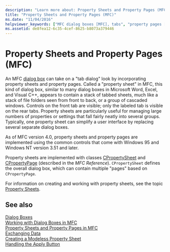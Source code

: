 ```yaml
---
description: "Learn more about: Property Sheets and Property Pages (MFC)"
title: "Property Sheets and Property Pages (MFC)"
ms.date: "11/04/2016"
helpviewer_keywords: ["MFC dialog boxes [MFC], tabs", "property pages [MFC], property sheets", "CPropertyPage class [MFC], property sheets and pages", "CPropertySheet class [MFC], property sheets and pages", "property sheets, propert pages"]
ms.assetid: de8fea12-6c35-4cef-8625-b8073a379446
---
```

# Property Sheets and Property Pages (MFC)

An MFC [dialog box](../mfc/dialog-boxes.md) can take on a "tab dialog" look by incorporating property sheets and property pages. Called a "property sheet" in MFC, this kind of dialog box, similar to many dialog boxes in Microsoft Word, Excel, and Visual C++, appears to contain a stack of tabbed sheets, much like a stack of file folders seen from front to back, or a group of cascaded windows. Controls on the front tab are visible; only the labeled tab is visible on the rear tabs. Property sheets are particularly useful for managing large numbers of properties or settings that fall fairly neatly into several groups. Typically, one property sheet can simplify a user interface by replacing several separate dialog boxes.

As of MFC version 4.0, property sheets and property pages are implemented using the common controls that come with Windows 95 and Windows NT version 3.51 and later.

Property sheets are implemented with classes [CPropertySheet](../mfc/reference/cpropertysheet-class.md) and [CPropertyPage](../mfc/reference/cpropertypage-class.md) (described in the *MFC Reference*). `CPropertySheet` defines the overall dialog box, which can contain multiple "pages" based on `CPropertyPage`.

For information on creating and working with property sheets, see the topic [Property Sheets](../mfc/property-sheets-mfc.md).

## See also

[Dialog Boxes](../mfc/dialog-boxes.md)<br/>
[Working with Dialog Boxes in MFC](../mfc/life-cycle-of-a-dialog-box.md)<br/>
[Property Sheets and Property Pages in MFC](../mfc/property-sheets-and-property-pages-in-mfc.md)<br/>
[Exchanging Data](../mfc/exchanging-data.md)<br/>
[Creating a Modeless Property Sheet](../mfc/creating-a-modeless-property-sheet.md)<br/>
[Handling the Apply Button](../mfc/handling-the-apply-button.md)
